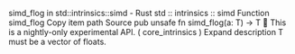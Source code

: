 simd_flog in std::intrinsics::simd - Rust
std
::
intrinsics
::
simd
Function
simd_flog
Copy item path
Source
pub unsafe fn simd_flog<T>(a: T) -> T
🔬
This is a nightly-only experimental API. (
core_intrinsics
)
Expand description
T
must be a vector of floats.